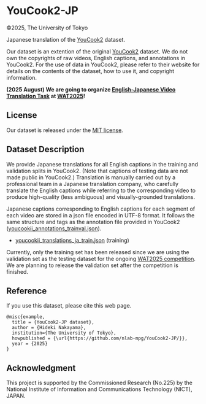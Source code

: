 # YouCook2-JP

©2025, The University of Tokyo

Japanese translation of the [YouCook2](http://youcook2.eecs.umich.edu/) dataset. 

Our dataset is an extention of the original [YouCook2](http://youcook2.eecs.umich.edu/) dataset. We do not own the copyrights of raw videos, English captions, and annotations in YouCook2. For the use of data in YouCook2, please refer to their website for details on the contents of the dataset, how to use it, and copyright information.

**(2025 August) We are going to organize [English-Japanese Video Translation Task](https://nlab-mpg.github.io/wat2025-vct-jp/) at [WAT2025](https://lotus.kuee.kyoto-u.ac.jp/WAT/WAT2025/index.html)!**


## License
Our dataset is released under the [MIT license](LICENSE.txt).

## Dataset Description
We provide Japanese translations for all English captions in the training and validation splits in YouCook2. (Note that captions of testing data are not made public in YouCook2.)
Translation is manually carried out by a professional team in a Japanese translation company, who carefully translate the English captions while referring to the corresponding video to produce high-quality (less ambiguous) and visually-grounded translations.

Japanese captions corresponding to English captions for each segment of each video are stored in a json file encoded in UTF-8 format. It follows the same structure and tags as the annotation file provided in YouCook2 ([youcookii_annotations_trainval.json](http://youcook2.eecs.umich.edu/download)).

- [youcookii_translations_ja_train.json](youcookii_translations_ja_train.json) (training)
  
Currently, only the training set has been released since we are using the validation set as the testing dataset for the ongoing [WAT2025 competition](https://nlab-mpg.github.io/wat2025-vct-jp/). We are planning to release the validation set after the competition is finished. 

## Reference
If you use this dataset, please cite this web page.

```
@misc{example,
  title = {YouCook2-JP dataset},
  author = {Hideki Nakayama},
  institution={The University of Tokyo},
  howpublished = {\url{https://github.com/nlab-mpg/YouCook2-JP/}},
  year = {2025}
}
```
## Acknowledgment
This project is supported by the Commissioned Research (No.225) by the National Institute of Information and Communications Technology (NICT), JAPAN.  
